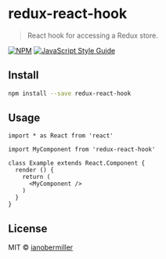 # redux-react-hook

> React hook for accessing a Redux store.

[![NPM](https://img.shields.io/npm/v/redux-react-hook.svg)](https://www.npmjs.com/package/redux-react-hook) [![JavaScript Style Guide](https://img.shields.io/badge/code_style-standard-brightgreen.svg)](https://standardjs.com)

## Install

```bash
npm install --save redux-react-hook
```

## Usage

```tsx
import * as React from 'react'

import MyComponent from 'redux-react-hook'

class Example extends React.Component {
  render () {
    return (
      <MyComponent />
    )
  }
}
```

## License

MIT © [ianobermiller](https://github.com/ianobermiller)
